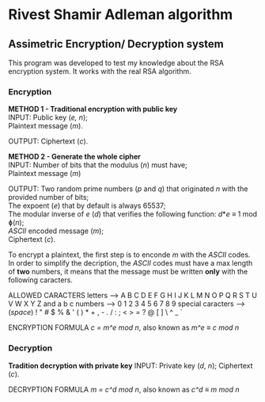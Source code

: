 # Rivest Shamir Adleman algorithm

## Assimetric Encryption/ Decryption system
This program was developed to test my knowledge about the RSA encryption system. It works with the real RSA algorithm.

### Encryption
**METHOD 1 - Traditional encryption with public key**<br>
INPUT: Public key (_e, n_);<br>
       Plaintext message (_m_).

OUTPUT: Ciphertext (_c_).

**METHOD 2 - Generate the whole cipher**<br>
INPUT: Number of bits that the modulus (_n_) must have;<br>
       Plaintext message (_m_)

OUTPUT: Two random prime numbers (_p_ and _q_) that originated _n_ with the provided number of bits;<br>
        The expoent (_e_) that by default is always 65537;<br>
        The modular inverse of _e_ (_d_) that verifies the following function: _d_*_e_ ≡ 1 mod ɸ(_n_);<br>
        _ASCII_ encoded message (_m_);<br>
        Ciphertext (_c_).

To encrypt a plaintext, the first step is to enconde _m_ with the _ASCII_ codes. In order to simplify the decription, the _ASCII_ codes must have a max length of **two** numbers, it means that the message must be written **only** with the following caracters.

ALLOWED CARACTERS
letters --> A B C D E F G H I J K L M N O P Q R S T U V W X Y Z and a b c
numbers --> 0 1 2 3 4 5 6 7 8 9
special caracters --> (_space_) ! " # $ % & ' ( ) * + , - . / : ; < > = ? @ [ ] \ ^ _ `

ENCRYPTION FORMULA
_c = m^e mod n_, also known as _m^e ≡ c mod n_


### Decryption
**Tradition decryption with private key**
INPUT: Private key (_d_, _n_);
       Ciphertext (_c_).

DECRYPTION FORMULA
_m = c^d mod n_, also known as _c^d ≡ m mod n_

